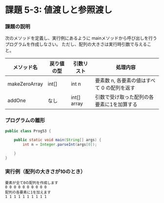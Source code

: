 # 課題 5-3: 値渡しと参照渡し

### 課題の説明
次のメソッドを定義し、実行例にあるように mainメソッドから呼び出しを行うプログラムを作成しなさい。
ただし、配列の大きさは実行時引数で与えること。

| メソッド名         | 戻り値の型    | 引数リスト              | 処理内容                      |
|---------------|----------|--------------------|---------------------------|
| makeZeroArray | int[]    | int n      | 要素数 n, 各要素の値はすべて 0 の配列を返す | 
| addOne        | なし       | int[] array | 引数で受け取った配列の各要素に1を加算する     | 

### プログラムの雛形
```java
public class Prog53 {

	public static void main(String[] args) {
		int n = Integer.parseInt(args[0]);
		
	}
}
```

### 実行例（配列の大きさが10のとき）
```
要素が全て0の配列を作成します
0 0 0 0 0 0 0 0 0 0 
配列の各要素に1を加えます
1 1 1 1 1 1 1 1 1 1 
```